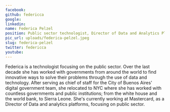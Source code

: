 ```yaml
---
facebook: 
github: federicca
google: 
linkedin: 
name: Federica Pelzel
position: Public sector technologist, Director of Data and Analytics Platforms at Mastercard
pic_url: uploads/federica-pelzel.jpeg
slug: federica-pelzel
twitter: federicca
youtube: 
---
```

<p>Federica is a technologist focusing on the public sector. Over the last decade she has worked with governments from around the world to find innovative ways to solve their problems through the use of data and technology. After serving as chief of staff for the City of Buenos Aires&#39; digital government team, she relocated to NYC where she has worked with countless governments and public institutions; from the white house and the world bank, to Sierra Leone. She&#39;s currently working at Mastercard, as a Director of Data and analytics platforms, focusing on public sector.</p>
